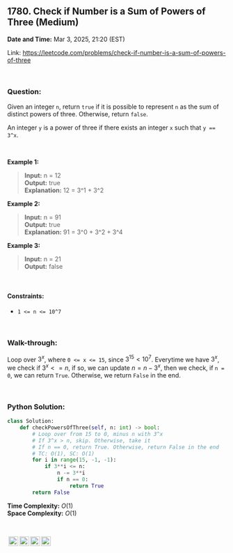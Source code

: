 ## 1780. Check if Number is a Sum of Powers of Three (Medium)
**Date and Time:** Mar 3, 2025, 21:20 (EST)

Link: https://leetcode.com/problems/check-if-number-is-a-sum-of-powers-of-three

<br>

### Question:
Given an integer `n`, return `true` if it is possible to represent `n` as the sum of distinct powers of three. Otherwise, return `false`.

An integer `y` is a power of three if there exists an integer `x` such that `y == 3^x`.

<br>

**Example 1:**
> **Input:** n = 12 <br>
> **Output:** true <br>
> **Explanation:** 12 = 3^1 + 3^2

**Example 2:**
> **Input:** n = 91 <br>
> **Output:** true <br>
> **Explanation:** 91 = 3^0 + 3^2 + 3^4

**Example 3:**
> **Input:** n = 21 <br> 
> **Output:** false

<br>

#### Constraints:
* `1 <= n <= 10^7`

<br>

### Walk-through: 
Loop over $3^x$, where `0 <= x <= 15`, since $3^{15} < 10^7$. Everytime we have $3^x$, we check if $3^x <= n$, if so, we can update $n = n - 3^x$, then we check, if `n = 0`, we can return `True`. Otherwise, we return `False` in the end.

<br>

### Python Solution:
```python
class Solution:
    def checkPowersOfThree(self, n: int) -> bool:
        # Loop over from 15 to 0, minus n with 3^x
        # If 3^x > n, skip. Otherwise, take it
        # If n == 0, return True. Otherwise, return False in the end
        # TC: O(1), SC: O(1)
        for i in range(15, -1, -1):
            if 3**i <= n:
                n -= 3**i
                if n == 0:
                    return True
        return False
```
**Time Complexity:** $O(1)$ <br>
**Space Complexity:** $O(1)$

<br>

<img style="height:22px!important;margin-left:3px;vertical-align:text-bottom;" src="https://mirrors.creativecommons.org/presskit/icons/cc.svg?ref=chooser-v1" alt="CC BY-NC-SA" title="CC BY-NC-SA"><img style="height:22px!important;margin-left:3px;vertical-align:text-bottom;" src="https://mirrors.creativecommons.org/presskit/icons/by.svg?ref=chooser-v1" alt="BY: credit must be given to the creator" title="BY: credit must be given to the creator"><img style="height:22px!important;margin-left:3px;vertical-align:text-bottom;" src="https://mirrors.creativecommons.org/presskit/icons/nc.svg?ref=chooser-v1" alt="NC: Only noncommercial uses of the work are permitted" title="NC: Only noncommercial uses of the work are permitted"><img style="height:22px!important;margin-left:3px;vertical-align:text-bottom;" src="https://mirrors.creativecommons.org/presskit/icons/sa.svg?ref=chooser-v1" alt="SA: Adaptations must be shared under the same terms" title="SA: Adaptations must be shared under the same terms">